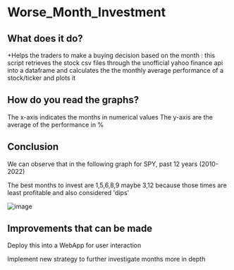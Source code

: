 # Worse_Month_Investment

## What does it do?
+Helps the traders to make a buying decision based on the month : this script retrieves the stock csv files through the unofficial yahoo finance api into a dataframe and calculates the the monthly average performance of a stock/ticker and plots it

## How do you read the graphs?
The x-axis indicates the months in numerical values
The y-axis are the average of the performance in %

## Conclusion 
We can observe that in the following graph for SPY, past 12 years (2010-2022) 

The best months to invest are 1,5,6,8,9 maybe 3,12 because those times are least profitable and also considered 'dips'

![image](https://user-images.githubusercontent.com/25267825/155087671-f35aafae-4e2d-400b-91ea-8713e31fdd36.png)

## Improvements that can be made
Deploy this into a WebApp for user interaction

Implement new strategy to further investigate months more in depth

